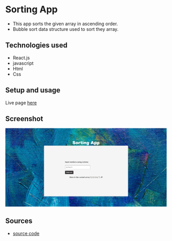 # Sorting App

- This app sorts the given array in ascending order.
- Bubble sort data structure used to sort they array.

## Technologies used

- React.js
- javascript
- Html
- Css

## Setup and usage

Live page [here](https://sortingarrayapp.netlify.app/)

## Screenshot

<img src="assets\Sorting-App.png"/>

## Sources

- [source code](https://github.com/hasanmd91/sorting_app)
